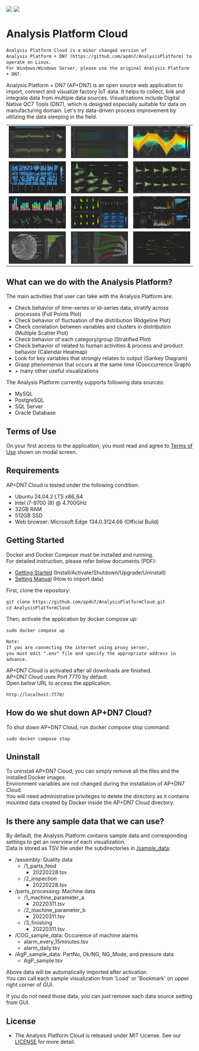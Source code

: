 
![](https://img.shields.io/github/v/release/apdn7/AnalysisPlatformCloud)
![](https://img.shields.io/github/release-date/apdn7/AnalysisPlatformCloud)

# Analysis Platform Cloud

```plaintext
Analysis Platform Cloud is a minor changed version of  
Analysis Platform + DN7 (https://github.com/apdn7/AnalysisPlatform) to operate on Linux.  
For Windows/Windows Server, please use the original Analysis Platform + DN7.
```

Analysis Platform + DN7 (AP+DN7) is an open source web application to import, connect and visualize factory IoT data. It helps to collect, link and integrate data from multiple data sources.
Visualizations include Digital Native QC7 Tools (DN7), which is designed especially suitable for data on manufacturing domain.
Let's try data-driven process improvement by utilizing the data sleeping in the field.

<table border="0">
<tr>
<td><img src="ap/config/image/FPP.png" alt="FPP" width="200"></td>
<td><img src="ap/config/image/RLP.png" alt="FPP" width="200"></td>
<td><img src="ap/config/image/PCP.png" alt="PCP" width="200"></td>
</tr>
<tr>
<td><img src="ap/config/image/CHM.png" alt="CHM" width="200"></td>
<td><img src="ap/config/image/MSP.png" alt="MSP" width="200"></td>
<td><img src="ap/config/image/StP.png" alt="PCP" width="200"></td>
</tr>
<tr>
<td><img src="ap/config/image/AgP.png" alt="AgP" width="200"></td>
<td><img src="ap/config/image/ScP.png" alt="ScP" width="200"></td>
<td><img src="ap/config/image/PCA.png" alt="PCA" width="200"></td>
</tr>
<tr>
<td><img src="ap/config/image/COG.png" alt="COG" width="200"></td>
<td><img src="ap/config/image/SkD.png" alt="SkD" width="200"></td>
<td><img src="ap/config/image/GL.png" alt="GL" width="200"></td>
</tr>
</table>

## What can we do with the Analysis Platform?

The main activities that user can take with the Analysis Platform are:

* Check behavior of time-series or id-series data, stratify across processes (Full Points Plot)
* Check behavior of fluctuation of the distribution (Ridgeline Plot)
* Check correlation between variables and clusters in distribution (Multiple Scatter Plot)
* Check behavior of each category/group (Stratified Plot)
* Check behavior of related to human activities & process and product behavior (Calendar Heatmap)
* Look for key variables that strongly relates to output (Sankey Diagram)
* Grasp phenomenon that occurs at the same time (Cooccurrence Graph)
* \+ many other useful visualizations

The Analysis Platform currently supports following data sources:  

* MySQL
* PostgreSQL
* SQL Server
* Oracle Database

## Terms of Use

On your first access to the application, you must read and agree to [Terms of Use](/about/terms_of_use_en.md) shown on modal screen.  

## Requirements

AP+DN7 Cloud is tested under the following condition:

* Ubuntu 24.04.2 LTS x86_64
* Intel i7-9700 (8) @ 4.700GHz
* 32GB RAM
* 512GB SSD
* Web browser: Microsoft Edge 134.0.3124.66 (Official Build)

## Getting Started

Docker and Docker Compose must be installed and running.  
For detailed instruction, please refer below documents (PDF):

* [Getting Started](https://github.com/apdn7/AnalysisPlatformCloud/releases/download/v4.7.0/AP+DN7Cloud_GettingStarted_470_en.pdf) (Install/Activate/Shutdown/Upgrade/Uninstall)
* [Setting Manual](https://github.com/apdn7/AnalysisPlatformCloud/releases/download/v4.7.0/AP+DN7Cloud_SettingManual_470_en.pdf) (How to import data)

First, clone the repository:

```shell
git clone https://github.com/apdn7/AnalysisPlatformCloud.git
cd AnalysisPlatformCloud
```

Then, activate the application by docker compose up:

```shell
sudo docker compose up
```

```plaintext
Note:
If you are connecting the internet using proxy server, 
you must edit ".env" file and specify the appropriate address in advance.
```

AP+DN7 Cloud is activated after all downloads are finished.  
AP+DN7 Cloud uses Port 7770 by default.  
Open below URL to access the application.

```plaintext
http://localhost:7770/
```

## How do we shut down AP+DN7 Cloud?

To shut down AP+DN7 Cloud, run docker compose stop command:

```shell
sudo docker compose stop
```

## Uninstall

To uninstall AP+DN7 Cloud, you can simply remove all the files and the installed Docker images.  
Environment variables are not changed during the installation of AP+DN7 Cloud.  
You will need administrative privileges to delete the directory as it contains  
mounted data created by Docker inside the AP+DN7 Cloud directory.

## Is there any sample data that we can use?

By default, the Analysis Platform contains sample data and corresponding settings to get an overview of each visualization.  
Data is stored as TSV file under the subdirectories in [/sample_data](/sample_data):

* /assembly: Quality data
  * /1_parts_feed
    * 20220228.tsv
  * /2_inspection
    * 20220228.tsv
* /parts_processing: Machine data
  * /1_machine_parameter_a
    * 20220311.tsv
  * /2_machine_parameter_b
    * 20220311.tsv
  * /3_finishing
    * 20220311.tsv
* /COG_sample_data: Occurence of machine alarms
  * alarm_every_15minutes.tsv
  * alarm_daily.tsv
* /AgP_sample_data: PartNo, Ok/NG, NG_Mode, and pressure data
  * AgP_sample.tsv

Above data will be automatically imported after activation.  
You can call each sample visualization from 'Load' or 'Bookmark' on upper right corner of GUI.

If you do not need those data, you can just remove each data source setting from GUI.

## License

* The Analysis Platform Cloud is released under MIT License. See our [LICENSE](LICENSE.md) for more detail.
